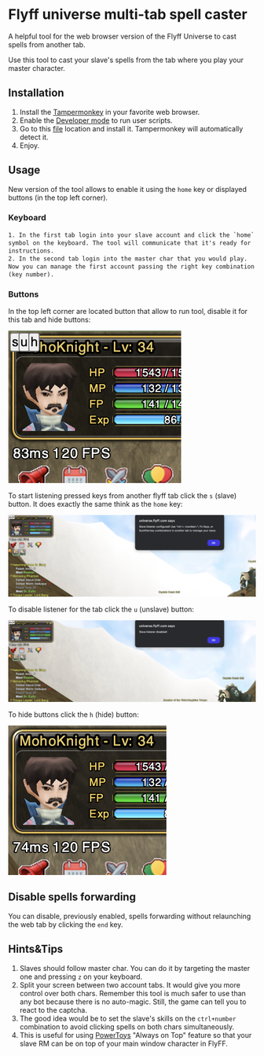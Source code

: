 # Flyff universe multi-tab spell caster

A helpful tool for the web browser version of the Flyff Universe to cast spells from another tab.

Use this tool to cast your slave's spells from the tab where you play your master character.

## Installation

1. Install the [Tampermonkey](https://www.tampermonkey.net/) in your favorite web browser.
2. Enable the [Developer mode](https://www.tampermonkey.net/faq.php#Q209) to run user scripts.
3. Go to this [file](https://raw.githubusercontent.com/pPrecel/flyff-universe-multi-tab-spell-caster/main/script.user.js) location and install it. Tampermonkey will automatically detect it.
4. Enjoy.

## Usage

New version of the tool allows to enable it using the `home` key or displayed buttons (in the top left corner).

### Keyboard

    1. In the first tab login into your slave account and click the `home` symbol on the keyboard. The tool will communicate that it's ready for instructions.
    2. In the second tab login into the master char that you would play. Now you can manage the first account passing the right key combination (key number).

### Buttons

In the top left corner are located button that allow to run tool, disable it for this tab and hide buttons:

![buttons](./assets/buttons.png)

To start listening pressed keys from another flyff tab click the `s` (slave) button. It does exactly the same think as the `home` key:

![listener-enabled](./assets/listener-enabled.png)

To disable listener for the tab click the `u` (unslave) button:

![listener-disabled](./assets/listener-disabled.png)

To hide buttons click the `h` (hide) button:

![hidden-buttons](./assets/hidden-buttons.png)

## Disable spells forwarding

You can disable, previously enabled, spells forwarding without relaunching the web tab by clicking the `end` key.

## Hints&Tips

1. Slaves should follow master char. You can do it by targeting the master one and pressing `z` on your keyboard.
2. Split your screen between two account tabs. It would give you more control over both chars. Remember this tool is much safer to use than any bot because there is no auto-magic. Still, the game can tell you to react to the captcha.
3. The good idea would be to set the slave's skills on the `ctrl+number` combination to avoid clicking spells on both chars simultaneously.
4. This is useful for using [PowerToys](https://aka.ms/installpowertoys) "Always on Top" feature so that your slave RM can be on top of your main window character in FlyFF.
